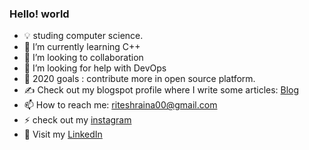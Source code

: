 ### Hello! world 

- 💡 studing computer science.
- 🌱 I’m currently learning C++
- 👯 I’m looking to collaboration 
- 🤔 I’m looking for help with DevOps
- 🌱 2020 goals : contribute more in open source platform.
- ✍️ Check out my blogspot profile where I write some articles: [Blog]
- 📫 How to reach me: riteshraina00@gmail.com
- ⚡ check out my [instagram]
- 🐧 Visit my [LinkedIn] 


[LinkedIn]: https://www.linkedin.com/in/ritesh-kumar-438b2119b/
[instagram]: https://www.instagram.com/forl0rn.skies/?hl=en
[Blog]: https://wordssaysalot.wordpress.com/ 
